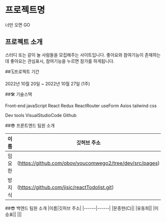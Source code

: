 # 프로젝트명

너만 오면 GO

## 프로젝트 소개

스터디 또는 같이 놀 사람들을 모집해주는 사이트입니다.
좋아요와 참여기능이 존재하는데 좋아요는 관심표시, 참여기능을 누르면 참가를 하게됩니다.

##🗓프로젝트 기간

2022년 10월 20일 ~ 2022년 10월 27일 (1주)

##🛠 기술스택

Front-end
javaScript React Redux ReactRouter useForm Axios tailwind css

Dev tools
VisualStudioCode Github

##😎 프론트엔드 팀원 소개

|이름|깃허브 주소|
|------|------|
|임요한|(https://github.com/obov/youcomwego2/tree/dev/src/pages)|
|방지식|(https://github.com/jisic/reactTodolist.git)|

##😎 백엔드 팀원 소개
|이름|깃허브 주소|
|------|------|
|문종현(C)||
|유동희||
|이승표||
|||
